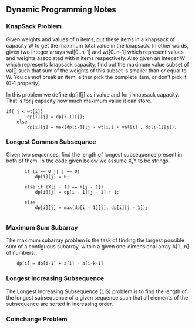## Dynamic Programming Notes  <br/>

### KnapSack Problem
Given weights and values of n items, put these items in a knapsack of
capacity W to get the maximum total value in the knapsack. 
In other words, given two integer arrays val[0..n-1] and wt[0..n-1] 
which represent values and weights associated with n items respectively. 
Also given an integer W which represents knapsack capacity, find out the
maximum value subset of val[] such that sum of the weights of this 
subset is smaller than or equal to W. You cannot break an item,
either pick the complete item, or don’t pick it (0-1 property)

In this problem we define dp[i][j] as i value and for j knapsack capacity. That is for j capacity how much maximum value it can store. 

```
if( j < wt[i]) 
		dp[i][j] = dp[i-1][j];
	else 
		dp[i][j] = max(dp[i-1][j - wt[i]] + val[i] , dp[i-1][j]);

```
### Longest Common Subsequnce 
Given two sequences, find the length of longest subsequence present in both of them. In the code given below we assume X,Y to be strings. 
 ``` 
        if (i == 0 || j == 0)  
            dp[i][j] = 0;  
      
        else if (X[i - 1] == Y[j - 1])  
            dp[i][j] = dp[i - 1][j - 1] + 1;  
      
        else
            dp[i][j] = max(dp[i - 1][j], dp[i][j - 1]);  
         
 ```
 
### Maximum Sum Subarray 
The maximum subarray problem is the task of finding the largest possible sum of a contiguous subarray, within a given one-dimensional array A[1…n] of numbers.


```
	dp[i] = dp[i-1] + a[i] - a[i-k-1]
```
### Longest Increasing Subsequence 
The Longest Increasing Subsequence (LIS) problem is to find the length of the longest subsequence of a given sequence such that all elements of the subsequence are sorted in increasing order.

### Coinchange Problem 

